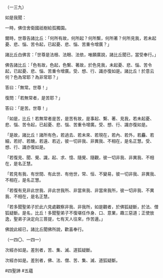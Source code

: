 （一三九）

如是我聞：

一時，佛住舍衛國祇樹給孤獨園。

爾時，世尊告諸比丘：「何所有故，何所起？何所繫，何所著？何所見我，若未起憂、悲、惱、苦令起，已起憂、悲、惱、苦重令增廣？」

諸比丘白佛言：「世尊是法根、法眼、法依，唯願廣說，諸比丘聞已，當受奉行。」

佛告諸比丘：「色有故，色起，色繫、著故，於色見我，未起憂、悲、惱、苦令起，已起憂、悲、惱、苦重令增廣。受、想、行、識亦復如是。諸比丘！於意云何？色為常耶？為非常耶？」

答曰：「無常。世尊！」

復問：「若無常者，是苦耶？」

答曰：「是苦。世尊！」

「如是，比丘！若無常者是苦，是苦有故，是事起、繫、著、見我，若未起憂、悲、惱、苦令起，已起憂、悲、惱、苦重令增廣。受、想、行、識亦復如是。

「是故，諸比丘！諸所有色，若過去、若未來、若現在，若內、若外，若麤、若細，若好、若醜，若遠、若近，彼一切非我、非異我、不相在，是名正慧。受、想、行、識亦復如是。

「若復見、聞、覺、識，起、求、憶、隨覺、隨觀，彼一切非我、非異我、不相在，是名正慧。

「若見有我、有世間、有此世、有他世，常、恒、不變易，彼一切非我、非異我、不相在，是名正慧。

「若復有見非此世我、非此世我所、非當來我、非當來我所，彼一切非我、不異我、不相在，是名正慧。

「若多聞聖弟子於此六見處觀察非我、非我所，如是觀者，於佛狐疑斷，於法、僧狐疑斷。是名，比丘！多聞聖弟子不復堪任作身、口、意業，趣三惡道；正使放逸，聖弟子決定向三菩提，七有天人往來，作苦邊。」

佛說此經已，諸比丘聞佛所說，歡喜奉行。

（一四〇、一四一）

次經亦如是。差別者，苦、集、滅、道狐疑斷。

次經亦如是。差別者，佛、法、僧、苦、集、滅、道狐疑斷。



#四聖諦
#五蘊
